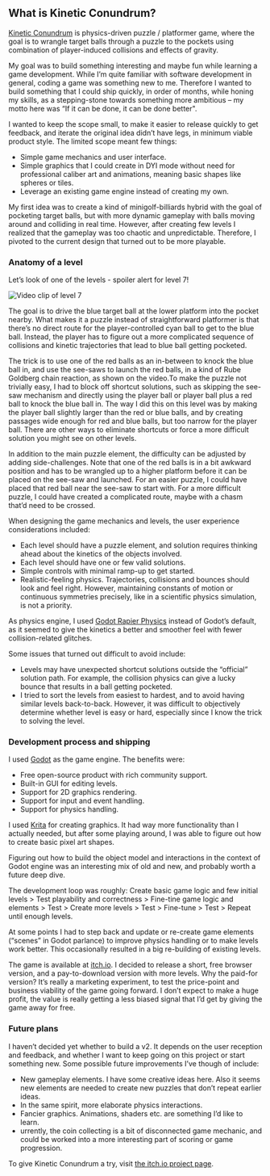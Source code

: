 ## What is Kinetic Conundrum? ##

[Kinetic Conundrum]( https://rastala-games.itch.io/kinetic-conundrum) is physics-driven puzzle / platformer game, 
where the goal is to wrangle target balls through a puzzle to the pockets using combination of player-induced collisions and effects of gravity.

My goal was to build something interesting and maybe fun while learning a game development. While I’m quite familiar with software development 
in general, coding a game was something new to me. Therefore I wanted to build something that I could ship quickly, in order of months, 
while honing my skills, as a stepping-stone towards something more ambitious – my motto here was “If it can be done, it can be done better".

I wanted to keep the scope small, to make it easier to release quickly to get feedback, and iterate the original idea didn’t have legs, in 
minimum viable product style. The limited scope meant few things:

 * Simple game mechanics and user interface.
 * Simple graphics that I could create in DYI mode without need for professional caliber art and animations, meaning basic shapes like spheres or tiles.
 * Leverage an existing game engine instead of creating my own.
   
My first idea was to create a kind of minigolf-billiards hybrid with the goal of pocketing target balls, but with more dynamic gameplay with 
balls moving around and colliding in real time. However, after creating few levels I realized that the gameplay was too chaotic and unpredictable. 
Therefore, I pivoted to the current design that turned out to be more playable.

### Anatomy of a level ###

Let’s look of one of the levels - spoiler alert for level 7!

![Video clip of level 7](https://media1.giphy.com/media/v1.Y2lkPTc5MGI3NjExMGN3dXloeGNkcDkxMW9xMGFjZ3dwNHh4NDJ5Njh5c203cWxraXBseiZlcD12MV9pbnRlcm5hbF9naWZfYnlfaWQmY3Q9Zw/gNnU3tr180dY4XYq26/giphy.gif)

The goal is to drive the blue target ball at the lower platform into the pocket nearby. What makes it a puzzle instead of straightforward 
platformer is that there’s no direct route for the player-controlled cyan ball to get to the blue ball. Instead, the player has to figure 
out a more complicated sequence of collisions and kinetic trajectories that lead to blue ball getting pocketed.

The trick is to use one of the red balls as an in-between to knock the blue ball in, and use the see-saws to launch the red balls, 
in a kind of Rube Goldberg chain reaction, as shown on the video.To make the puzzle not trivially easy, I had to block off shortcut 
solutions, such as skipping the see-saw mechanism and directly using the player ball or player ball plus a red ball to knock the blue 
ball in. The way I did this on this level was by making the player ball slightly larger than the red or blue balls, and by creating passages 
wide enough for red and blue balls, but too narrow for the player ball. There are other ways to eliminate shortcuts or force a more difficult 
solution you might see on other levels.

In addition to the main puzzle element, the difficulty can be adjusted by adding side-challenges. Note that one of the red balls is in 
a bit awkward position and has to be wrangled up to a higher platform before it can be placed on the see-saw and launched. For an easier 
puzzle, I could have placed that red ball near the see-saw to start with. For a more difficult puzzle, I could have created a complicated 
route, maybe with a chasm that’d need to be crossed.

When designing the game mechanics and levels, the user experience considerations included:

 * Each level should have a puzzle element, and solution requires thinking ahead about the kinetics of the objects involved.
 * Each level should have one or few valid solutions.
 * Simple controls with minimal ramp-up to get started.
 * Realistic-feeling physics. Trajectories, collisions and bounces should look and feel right. However, maintaining constants of motion or continuous symmetries precisely, like in a scientific physics simulation, is not a priority.

As physics engine, I used [Godot Rapier Physics]( https://github.com/appsinacup/godot-rapier-physics) instead of Godot’s default, as it seemed 
to give the kinetics a better and smoother feel with fewer collision-related glitches. 

Some issues that turned out difficult to avoid include:
 * Levels may have unexpected shortcut solutions outside the “official” solution path. For example, the collision physics can give a lucky bounce that results in a ball getting pocketed.
 * I tried to sort the levels from easiest to hardest, and to avoid having similar levels back-to-back. However, it was difficult to objectively determine whether level is easy or hard, especially since I know the trick to solving the level.

### Development process and shipping ###

I used [Godot](https://godotengine.org/) as the game engine. The benefits were:
 *	Free open-source product with rich community support. 
 *	Built-in GUI for editing levels.
 *	Support for 2D graphics rendering.
 * 	Support for input and event handling.
 *  Support for physics handling.

I used [Krita](https://krita.org/) for creating graphics. It had way more functionality than I actually needed, but after some playing around, I was able to 
figure out how to create basic pixel art shapes. 

Figuring out how to build the object model and interactions in the context of Godot engine was an interesting mix of old and new, and 
probably worth a future deep dive. 

The development loop was roughly: Create basic game logic and few initial levels > Test playability and correctness > Fine-tine game logic 
and elements > Test > Create more levels > Test > Fine-tune >  Test >  Repeat until enough levels. 

At some points I had to step back and update or re-create game elements (“scenes” in Godot parlance) to improve physics handling or to 
make levels work better. This occasionally resulted in a big re-building of existing levels.

The game is available at [itch.io](https://itch.io/). I decided to release a short, free browser version, and a pay-to-download version with 
more levels. Why the paid-for version? It’s really a marketing experiment, to test the price-point and business viability of the game going forward. 
I don’t expect to make a huge profit, the value is really getting a less biased signal that I’d get by giving the game away for free. 

### Future plans ###

I haven’t decided yet whether to build a v2. It depends on the user reception and feedback, and whether I want to keep going on this 
project or start something new. Some possible future improvements I’ve though of include:

 * New gameplay elements. I have some creative ideas here. Also it seems new elements are needed to create new puzzles that don’t repeat earlier ideas.
 * In the same spirit, more elaborate physics interactions.
 * Fancier graphics. Animations, shaders etc. are something I’d like to learn.
 * urrently, the coin collecting is a bit of disconnected game mechanic, and could be worked into a more interesting part of scoring or game progression.

To give Kinetic Conundrum a try, visit [the itch.io project page]( https://rastala-games.itch.io/kinetic-conundrum).
